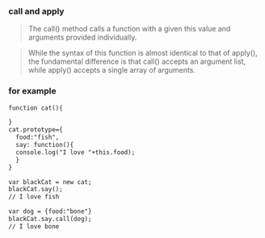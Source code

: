 ### call and apply

 > The call() method calls a function with a given this value and arguments provided individually.
 
 > While the syntax of this function is almost identical to that of apply(), the fundamental difference is that call() accepts an argument list, while apply() accepts a single array of arguments.
 
### for example

  ```html
  function cat(){

  }
  cat.prototype={
    food:"fish",
    say: function(){
    console.log("I love "+this.food);
    } 
  }
  
  var blackCat = new cat;
  blackCat.say();
  // I love fish
  
  var dog = {food:"bone"}
  blackCat.say.call(dog);
  // I love bone
  ```
